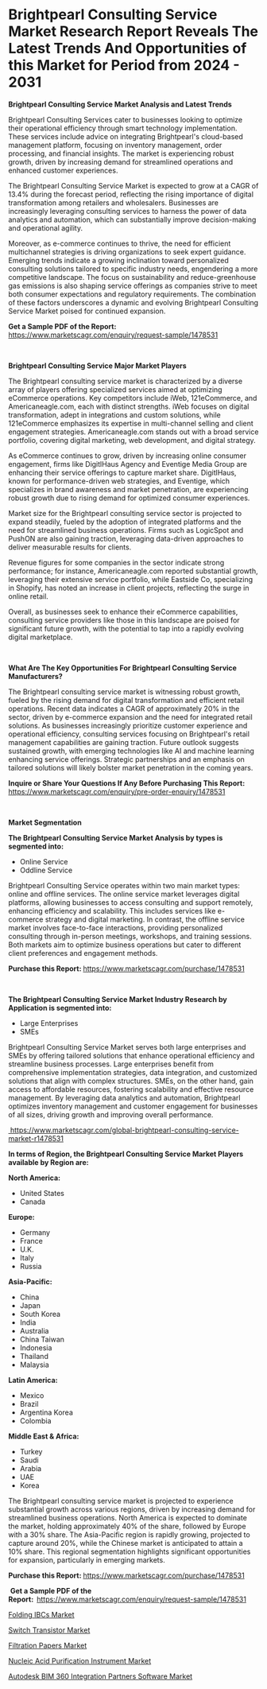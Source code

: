 <p><h1>Brightpearl Consulting Service Market Research Report Reveals The Latest Trends And Opportunities of this Market for Period from 2024 - 2031</h1></p><p><strong>Brightpearl Consulting Service Market Analysis and Latest Trends</strong></p>
<p><p>Brightpearl Consulting Services cater to businesses looking to optimize their operational efficiency through smart technology implementation. These services include advice on integrating Brightpearl's cloud-based management platform, focusing on inventory management, order processing, and financial insights. The market is experiencing robust growth, driven by increasing demand for streamlined operations and enhanced customer experiences. </p><p>The Brightpearl Consulting Service Market is expected to grow at a CAGR of 13.4% during the forecast period, reflecting the rising importance of digital transformation among retailers and wholesalers. Businesses are increasingly leveraging consulting services to harness the power of data analytics and automation, which can substantially improve decision-making and operational agility. </p><p>Moreover, as e-commerce continues to thrive, the need for efficient multichannel strategies is driving organizations to seek expert guidance. Emerging trends indicate a growing inclination toward personalized consulting solutions tailored to specific industry needs, engendering a more competitive landscape. The focus on sustainability and reduce-greenhouse gas emissions is also shaping service offerings as companies strive to meet both consumer expectations and regulatory requirements. The combination of these factors underscores a dynamic and evolving Brightpearl Consulting Service Market poised for continued expansion.</p></p>
<p><strong>Get a Sample PDF of the Report:&nbsp;</strong> <a href="https://www.marketscagr.com/enquiry/request-sample/1478531?utm_campaign=1173&utm_medium=2&utm_source=Github&utm_content=ia&utm_term=28092024&utm_id=brightpearl-consulting-service">https://www.marketscagr.com/enquiry/request-sample/1478531</a></p>
<p>&nbsp;</p>
<p><strong>Brightpearl Consulting Service Major Market Players</strong></p>
<p><p>The Brightpearl consulting service market is characterized by a diverse array of players offering specialized services aimed at optimizing eCommerce operations. Key competitors include iWeb, 121eCommerce, and Americaneagle.com, each with distinct strengths. iWeb focuses on digital transformation, adept in integrations and custom solutions, while 121eCommerce emphasizes its expertise in multi-channel selling and client engagement strategies. Americaneagle.com stands out with a broad service portfolio, covering digital marketing, web development, and digital strategy. </p><p>As eCommerce continues to grow, driven by increasing online consumer engagement, firms like DigitlHaus Agency and Eventige Media Group are enhancing their service offerings to capture market share. DigitlHaus, known for performance-driven web strategies, and Eventige, which specializes in brand awareness and market penetration, are experiencing robust growth due to rising demand for optimized consumer experiences.</p><p>Market size for the Brightpearl consulting service sector is projected to expand steadily, fueled by the adoption of integrated platforms and the need for streamlined business operations. Firms such as LogicSpot and PushON are also gaining traction, leveraging data-driven approaches to deliver measurable results for clients.</p><p>Revenue figures for some companies in the sector indicate strong performance; for instance, Americaneagle.com reported substantial growth, leveraging their extensive service portfolio, while Eastside Co, specializing in Shopify, has noted an increase in client projects, reflecting the surge in online retail.</p><p>Overall, as businesses seek to enhance their eCommerce capabilities, consulting service providers like those in this landscape are poised for significant future growth, with the potential to tap into a rapidly evolving digital marketplace.</p></p>
<p>&nbsp;</p>
<p><strong>What Are The Key Opportunities For Brightpearl Consulting Service Manufacturers?</strong></p>
<p><p>The Brightpearl consulting service market is witnessing robust growth, fueled by the rising demand for digital transformation and efficient retail operations. Recent data indicates a CAGR of approximately 20% in the sector, driven by e-commerce expansion and the need for integrated retail solutions. As businesses increasingly prioritize customer experience and operational efficiency, consulting services focusing on Brightpearl's retail management capabilities are gaining traction. Future outlook suggests sustained growth, with emerging technologies like AI and machine learning enhancing service offerings. Strategic partnerships and an emphasis on tailored solutions will likely bolster market penetration in the coming years.</p></p>
<p><strong>Inquire or Share Your Questions If Any Before Purchasing This Report:</strong> <a href="https://www.marketscagr.com/enquiry/pre-order-enquiry/1478531?utm_campaign=1173&utm_medium=2&utm_source=Github&utm_content=ia&utm_term=28092024&utm_id=brightpearl-consulting-service">https://www.marketscagr.com/enquiry/pre-order-enquiry/1478531</a></p>
<p>&nbsp;</p>
<p><strong>Market Segmentation</strong></p>
<p><strong>The Brightpearl Consulting Service Market Analysis by types is segmented into:</strong></p>
<p><ul><li>Online Service</li><li>Oddline Service</li></ul></p>
<p><p>Brightpearl Consulting Service operates within two main market types: online and offline services. The online service market leverages digital platforms, allowing businesses to access consulting and support remotely, enhancing efficiency and scalability. This includes services like e-commerce strategy and digital marketing. In contrast, the offline service market involves face-to-face interactions, providing personalized consulting through in-person meetings, workshops, and training sessions. Both markets aim to optimize business operations but cater to different client preferences and engagement methods.</p></p>
<p><strong>Purchase this Report:&nbsp;</strong><a href="https://www.marketscagr.com/purchase/1478531?utm_campaign=1173&utm_medium=2&utm_source=Github&utm_content=ia&utm_term=28092024&utm_id=brightpearl-consulting-service">https://www.marketscagr.com/purchase/1478531</a></p>
<p>&nbsp;</p>
<p><strong>The Brightpearl Consulting Service Market Industry Research by Application is segmented into:</strong></p>
<p><ul><li>Large Enterprises</li><li>SMEs</li></ul></p>
<p><p>Brightpearl Consulting Service Market serves both large enterprises and SMEs by offering tailored solutions that enhance operational efficiency and streamline business processes. Large enterprises benefit from comprehensive implementation strategies, data integration, and customized solutions that align with complex structures. SMEs, on the other hand, gain access to affordable resources, fostering scalability and effective resource management. By leveraging data analytics and automation, Brightpearl optimizes inventory management and customer engagement for businesses of all sizes, driving growth and improving overall performance.</p></p>
<p><a href="https://www.marketscagr.com/global-brightpearl-consulting-service-market-r1478531?utm_campaign=1173&utm_medium=2&utm_source=Github&utm_content=ia&utm_term=28092024&utm_id=brightpearl-consulting-service">&nbsp;https://www.marketscagr.com/global-brightpearl-consulting-service-market-r1478531</a></p>
<p><strong>In terms of Region, the Brightpearl Consulting Service Market Players available by Region are:</strong></p>
<p>
    <p> <strong> North America: </strong>
        <ul>
            <li>United States</li>
            <li>Canada</li>
        </ul>
        </p> 
    <p> <strong> Europe: </strong>
        <ul>
            <li>Germany</li>
            <li>France</li>
            <li>U.K.</li>
            <li>Italy</li>
            <li>Russia</li>
        </ul>
        </p> 
    <p> <strong> Asia-Pacific: </strong>
        <ul>
            <li>China</li>
            <li>Japan</li>
            <li>South Korea</li>
            <li>India</li>
            <li>Australia</li>
            <li>China Taiwan</li>
            <li>Indonesia</li>
            <li>Thailand</li>
            <li>Malaysia</li>
        </ul>
        </p> 
    <p> <strong> Latin America: </strong>
        <ul>
            <li>Mexico</li>
            <li>Brazil</li>
            <li>Argentina Korea</li>
            <li>Colombia</li>
        </ul>
        </p> 
    <p> <strong> Middle East & Africa: </strong>
        <ul>
            <li>Turkey</li>
            <li>Saudi</li>
            <li>Arabia</li>
            <li>UAE</li>
            <li>Korea</li>
        </ul>
    </p>
    </p>
<p><p>The Brightpearl consulting service market is projected to experience substantial growth across various regions, driven by increasing demand for streamlined business operations. North America is expected to dominate the market, holding approximately 40% of the share, followed by Europe with a 30% share. The Asia-Pacific region is rapidly growing, projected to capture around 20%, while the Chinese market is anticipated to attain a 10% share. This regional segmentation highlights significant opportunities for expansion, particularly in emerging markets.</p></p>
<p><strong>Purchase this Report: </strong><a href="https://www.marketscagr.com/purchase/1478531?utm_campaign=1173&utm_medium=2&utm_source=Github&utm_content=ia&utm_term=28092024&utm_id=brightpearl-consulting-service">https://www.marketscagr.com/purchase/1478531</a></p>
<p>&nbsp;<strong>Get a Sample PDF of the Report:&nbsp;&nbsp;</strong><a href="https://www.marketscagr.com/enquiry/request-sample/1478531?utm_campaign=1173&utm_medium=2&utm_source=Github&utm_content=ia&utm_term=28092024&utm_id=brightpearl-consulting-service">https://www.marketscagr.com/enquiry/request-sample/1478531</a></p>
<p><strong></strong></p>
<p><p><a href="https://www.linkedin.com/pulse/how-folding-ibcs-market-evolved-key-trends-regional-dynamics-bctkf?utm_campaign=1173&utm_medium=2&utm_source=Github&utm_content=ia&utm_term=28092024&utm_id=brightpearl-consulting-service">Folding IBCs Market</a></p><p><a href="https://www.linkedin.com/pulse/switch-transistor-market-share-size-trends-industry-analysis-b5hgf?utm_campaign=1173&utm_medium=2&utm_source=Github&utm_content=ia&utm_term=28092024&utm_id=brightpearl-consulting-service">Switch Transistor Market</a></p><p><a href="https://issuu.com/reportprime-2/docs/filtration-papers-market-size-2030._e4e17ffb0b4d71?utm_campaign=1173&utm_medium=2&utm_source=Github&utm_content=ia&utm_term=28092024&utm_id=brightpearl-consulting-service">Filtration Papers Market</a></p><p><a href="https://issuu.com/reportprime-2/docs/nucleic-acid-purification-instrumen_f742415fea0718?utm_campaign=1173&utm_medium=2&utm_source=Github&utm_content=ia&utm_term=28092024&utm_id=brightpearl-consulting-service">Nucleic Acid Purification Instrument Market</a></p><p><a href="https://github.com/RoccoManning/Market-Research-Report-List-7/blob/main/autodesk-bim-360-integration-partners-software-market.md?utm_campaign=1173&utm_medium=2&utm_source=Github&utm_content=ia&utm_term=28092024&utm_id=brightpearl-consulting-service">Autodesk BIM 360 Integration Partners Software Market</a></p></p>